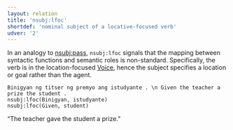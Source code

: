 ```yaml
---
layout: relation
title: 'nsubj:lfoc'
shortdef: 'nominal subject of a locative-focused verb'
udver: '2'
---
```


In an analogy to [nsubj:pass](), `nsubj:lfoc` signals that the mapping between syntactic functions
and semantic roles is non-standard. Specifically, the verb is in the location-focused [Voice](),
hence the subject specifies a location or goal rather than the agent.

~~~ sdparse
Binigyan ng titser ng premyo ang istudyante . \n Given the teacher a prize the student .
nsubj:lfoc(Binigyan, istudyante)
nsubj:lfoc(Given, student)
~~~

“The teacher gave the student a prize.”

<!-- Interlanguage links updated Po 11. listopadu 2024, 20:11:09 CET -->
